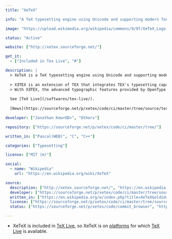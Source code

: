 ```yaml
---
title: "XeTeX"

info: "A TeX typesetting engine using Unicode and supporting modern font technologies"

image: "https://upload.wikimedia.org/wikipedia/commons/9/9f/XeTeX_Logo.svg"

status: "Active"

website: ["http://xetex.sourceforge.net/"]

get_it:
  - ["Included in Tex Live", "#"]

description: |
  > XeTeX is a TeX typesetting engine using Unicode and supporting modern font technologies such as OpenType, Graphite and Apple Advanced Typography (AAT). \- [Wikipedia](https://en.wikipedia.org/w/index.php?title=XeTeX&oldid=877803914)
  
  > XƎTEX is an extension of TEX that integrates TEX's typesetting capabilities with (a) the Unicode text encoding standard (supporting most of the world’s scripts) and (b) modern font technologies (TrueType and OpenType) and text layout services (AAT, OpenType layout, SIL Graphite) provided by the host operating system and available libraries. 
  > With XƎTEX, the advanced typographic features provided by OpenType fonts become available for all TEX users, as well as support for complex non-roman scripts. XƎTEX also eliminates the complex task of managing a TEX font installation. XƎTEX is now part of the standard TEX distribution TEX Live and works well with TEX macro packages like LATEX and ConTEXt. \- [Official website](http://xetex.sourceforge.net/)
  
  See [TeX Live](/softwares/tex-live/).
  
  [News](https://sourceforge.net/p/xetex/code/ci/master/tree/source/texk/web2c/xetexdir/NEWS) I [TUG page](http://www.tug.org/xetex/) I [Mailing list](http://www.tug.org/mailman/listinfo/xetex)

developer: ["Jonathan Kew<OD>", "Others"]

repository: ["https://sourceforge.net/p/xetex/code/ci/master/tree/"]

written_in: ["Pascal(WEB)", "C", "C++"]

categories: ["Typesetting"]

license: ["MIT (m)"]

social:
  - name: "Wikipedia"
    url: "https://en.wikipedia.org/wiki/XeTeX"

source:
  description: ["http://xetex.sourceforge.net/", "https://en.wikipedia.org/w/index.php?title=XeTeX&oldid=877803914"]
  developer: ["https://sourceforge.net/p/xetex/code/ci/master/tree/source/texk/web2c/xetexdir/COPYING", "https://en.wikipedia.org/w/index.php?title=XeTeX&oldid=877803914"]
  written_in: ["https://en.wikipedia.org/w/index.php?title=XeTeX&oldid=877803914"]
  license: ["https://sourceforge.net/p/xetex/code/ci/master/tree/source/texk/web2c/xetexdir/COPYING"]
  status: ["https://sourceforge.net/p/xetex/code/commit_browser", "https://sourceforge.net/p/xetex/code/ci/master/tree/source/texk/web2c/xetexdir/NEWS"]

---
```

  * XeTeX is included in [TeX Live](/softwares/tex-live/), so XeTeX is on [platforms](#platform) for which [TeX Live](/softwares/tex-live/) is available.